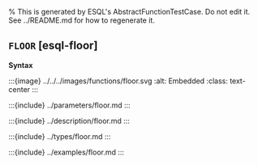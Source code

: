 % This is generated by ESQL's AbstractFunctionTestCase. Do not edit it. See ../README.md for how to regenerate it.

## `FLOOR` [esql-floor]

**Syntax**

:::{image} ../../../images/functions/floor.svg
:alt: Embedded
:class: text-center
:::


:::{include} ../parameters/floor.md
:::

:::{include} ../description/floor.md
:::

:::{include} ../types/floor.md
:::

:::{include} ../examples/floor.md
:::
